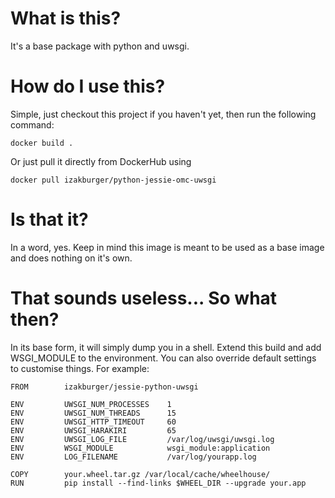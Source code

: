 # What is this?

It's a base package with python and uwsgi.

# How do I use this?

Simple, just checkout this project if you haven't yet, then run the following
command:

    docker build .

Or just pull it directly from DockerHub using

    docker pull izakburger/python-jessie-omc-uwsgi

# Is that it?

In a word, yes. Keep in mind this image is meant to be used as a base image
and does nothing on it's own.

# That sounds useless... So what then?

In its base form, it will simply dump you in a shell. Extend this build and
add WSGI_MODULE to the environment. You can also override default settings
to customise things. For example:

    FROM        izakburger/jessie-python-uwsgi

    ENV         UWSGI_NUM_PROCESSES    1
    ENV         UWSGI_NUM_THREADS      15
    ENV         UWSGI_HTTP_TIMEOUT     60
    ENV         UWSGI_HARAKIRI         65
    ENV         UWSGI_LOG_FILE         /var/log/uwsgi/uwsgi.log
    ENV         WSGI_MODULE            wsgi_module:application
    ENV         LOG_FILENAME           /var/log/yourapp.log

    COPY        your.wheel.tar.gz /var/local/cache/wheelhouse/
    RUN         pip install --find-links $WHEEL_DIR --upgrade your.app
